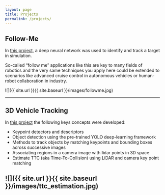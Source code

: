 ```yaml
---
layout: page
title: Projects
permalink: /projects/
---
```


 ## Follow-Me 

 In [this project](https://github.com/brunoeducsantos/Follow-Me), a deep neural network was used to identify and track a target in simulation. 
 
 So-called “follow me” applications like this are key to many fields of robotics and the very same techniques you apply here could be extended to scenarios like advanced cruise control in autonomous vehicles or human-robot collaboration in industry. 

 ![]({{ site.url }}{{ site.baseurl }}/images/followme.jpg)

---
## 3D Vehicle Tracking
In [this project](https://github.com/brunoeducsantos/3D-Vehicle-Tracking) the following keys concepts were developed:
* Keypoint detectors and descriptors
* Object detection using the pre-trained YOLO deep-learning framework
* Methods to track objects by matching keypoints and bounding boxes across successive images
* Associating regions in a camera image with lidar points in 3D space
* Estimate TTC (aka Time-To-Collision) using LiDAR and camera key point matching

![]({{ site.url }}{{ site.baseurl }}/images/ttc_estimation.jpg)
---